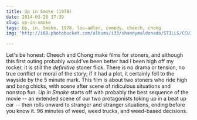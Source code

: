 ```yaml
---
title: Up in Smoke (1978)
date: 2014-03-28 17:39 
slug: up-in-smoke
tags: Up, in, Smoke, 1978, lou-adler, comedy, cheech, chong
img: "http://i68.photobucket.com/albums/i33/shannymaldonado/STILLS/CCUIS9.jpg"

---
```


Let's be honest: Cheech and Chong make films for stoners, and although this first outing probably would've been better had I been high off my rocker, it is still the _definitive_ stoner flick. There is no drama or tension, no true conflict or moral of the story; if it had a plot, it certainly fell to the wayside by the 5 minute mark. This film is about two stoners who ride high and bang chicks, with scene after scene of ridiculous situations and nonstop fun. _Up in Smoke_ starts off with probably the best sequence of the movie -- an extended scene of our two protagonists toking up in a beat up car -- then rolls onward to stranger and stranger situations, ending before you know it. 96 minutes of weed, weed trucks, and weed-based decisions. 